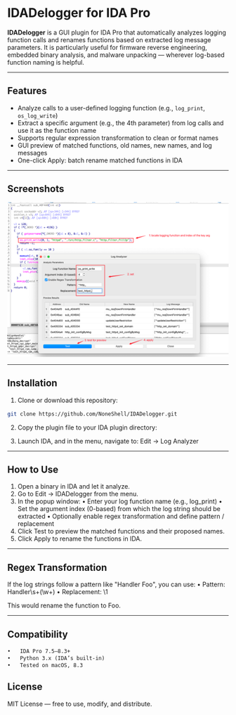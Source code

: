 # IDADelogger for IDA Pro

**IDADelogger** is a GUI plugin for IDA Pro that automatically analyzes logging function calls and renames functions based on extracted log message parameters. It is particularly useful for firmware reverse engineering, embedded binary analysis, and malware unpacking — wherever log-based function naming is helpful.

---

## Features

- Analyze calls to a user-defined logging function (e.g., `log_print`, `os_log_write`)
- Extract a specific argument (e.g., the 4th parameter) from log calls and use it as the function name
- Supports regular expression transformation to clean or format names
- GUI preview of matched functions, old names, new names, and log messages
- One-click Apply: batch rename matched functions in IDA

---

## Screenshots
![usage](imgs/image.png "usage")

---

## Installation

1. Clone or download this repository:
```bash
git clone https://github.com/NoneShell/IDADelogger.git
```

2.	Copy the plugin file to your IDA plugin directory:

3.	Launch IDA, and in the menu, navigate to:
Edit → Log Analyzer

---

## How to Use
1.	Open a binary in IDA and let it analyze.
2.	Go to Edit → IDADelogger from the menu.
3.	In the popup window:
    •	Enter your log function name (e.g., log_print)
    •	Set the argument index (0-based) from which the log string should be extracted
    •	Optionally enable regex transformation and define pattern / replacement
4.	Click Test to preview the matched functions and their proposed names.
5.	Click Apply to rename the functions in IDA.

---

## Regex Transformation

If the log strings follow a pattern like "Handler Foo", you can use:
	•	Pattern: Handler\s+(\w+)
	•	Replacement: \1

This would rename the function to Foo.

---

## Compatibility
	•	IDA Pro 7.5–8.3+
	•   Python 3.x (IDA’s built-in)
	•	Tested on macOS, 8.3


## License
MIT License — free to use, modify, and distribute.